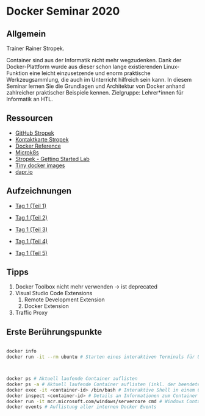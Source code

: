 # Docker Seminar 2020

## Allgemein

Trainer Rainer Stropek.

Container sind aus der Informatik nicht mehr wegzudenken. Dank der Docker-Plattform wurde aus dieser schon lange existierenden Linux-Funktion eine leicht einzusetzende und enorm praktische Werkzeugsammlung, die auch im Unterricht hilfreich sein kann. In diesem Seminar lernen Sie die Grundlagen und Architektur von Docker anhand zahlreicher praktischer Beispiele kennen. Zielgruppe: Lehrer*innen für Informatik an HTL.

## Ressourcen

* [GitHub Stropek](https://github.com/rstropek/DockerVS2015Intro)
* [Kontaktkarte Stropek](rainerstropek.me)
* [Docker Reference](https://docs.docker.com/reference/)
* [Microk8s](microk8s.io)
* [Stropek - Getting Started Lab](https://github.com/rstropek/DockerVS2015Intro/tree/master/dockerDemos/labs/010-manage-docker-containers)
* [Tiny docker images](http://www.software-architects.com/devblog/2019/04/tiny-docker-image)
* [dapr.io](https://github.com/dapr/dapr)

## Aufzeichnungen

* [Tag 1 (Teil 1)](https://cddataexchange.blob.core.windows.net/data-exchange/DockerTraining/Docker-Tag-1-Teil-1.mp4)

* [Tag 1 (Teil 2)](https://cddataexchange.blob.core.windows.net/data-exchange/DockerTraining/Docker-Tag-1-Teil-2.mp4)

* [Tag 1 (Teil 3)](https://cddataexchange.blob.core.windows.net/data-exchange/DockerTraining/Docker-Tag-1-Teil-3.mp4)

* [Tag 1 (Teil 4)](https://cddataexchange.blob.core.windows.net/data-exchange/DockerTraining/Docker-Tag-1-Teil-4.mp4)

* [Tag 1 (Teil 5)](https://cddataexchange.blob.core.windows.net/data-exchange/DockerTraining/Docker-Tag-1-Teil-5.mp4)

## Tipps

1. Docker Toolbox nicht mehr verwenden -> ist deprecated
1. Visual Studio Code Extensions
   1. Remote Development Extension
   1. Docker Extension
1. Traffic Proxy


## Erste Berührungspunkte

```sh

docker info
docker run -it --rm ubuntu # Starten eines interaktiven Terminals für Ubuntu



docker ps # Aktuell laufende Container auflisten
docker ps -a # Aktuell laufende Container auflisten (inkl. der beendeten Container)
docker exec -it <container-id> /bin/bash # Interaktive Shell in einem Container starten
docker inspect <container-id> # Details an Informationen zum Container auflisten (json-Format)
docker run -it mcr.microsoft.com/windows/servercore cmd # Windows Container starten
docker events # Auflistung aller internen Docker Events
```